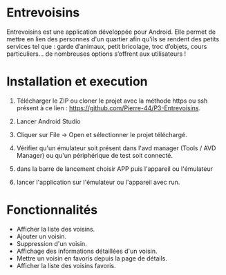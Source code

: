 # Entrevoisins 

Entrevoisins est une application développée pour Android.
Elle permet de mettre en lien des personnes d'un quartier afin qu'ils se rendent des petits services tel que : 
garde d’animaux, petit bricolage, troc d’objets, cours particuliers...
de nombreuses options s’offrent aux utilisateurs !

# Installation et execution 

1. Télécharger le ZIP ou cloner le projet avec la méthode https ou ssh présent à ce lien : https://github.com/Pierre-44/P3-Entrevoisins.

2. Lancer Android Studio

3. Cliquer sur File -> Open et sélectionner le projet téléchargé.

4. Vérifier qu'un émulateur soit présent dans l'avd manager (Tools / AVD Manager) ou qu'un périphérique de test soit connecté.

5. dans la barre de lancement choisir APP puis l'appareil ou l'émulateur 

6. lancer l'application sur l'émulateur ou l'appareil avec run.

# Fonctionnalités

* Afficher la liste des voisins.
* Ajouter un voisin.
* Suppression d'un voisin.
* Affichage des informations détaillées d'un voisin.
* Mettre un voisin en favoris depuis la page de détails.
* Afficher la liste des voisins favoris.

